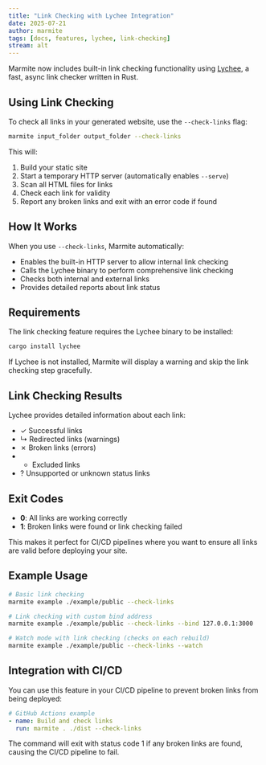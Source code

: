 ```yaml
---
title: "Link Checking with Lychee Integration"
date: 2025-07-21
author: marmite
tags: [docs, features, lychee, link-checking]
stream: alt
---
```


Marmite now includes built-in link checking functionality using [Lychee](https://lychee.cli.rs/), a fast, async link checker written in Rust.

## Using Link Checking

To check all links in your generated website, use the `--check-links` flag:

```bash
marmite input_folder output_folder --check-links
```

This will:
1. Build your static site
2. Start a temporary HTTP server (automatically enables `--serve`)
3. Scan all HTML files for links
4. Check each link for validity
5. Report any broken links and exit with an error code if found

## How It Works

When you use `--check-links`, Marmite automatically:
- Enables the built-in HTTP server to allow internal link checking
- Calls the Lychee binary to perform comprehensive link checking
- Checks both internal and external links
- Provides detailed reports about link status

## Requirements

The link checking feature requires the Lychee binary to be installed:

```bash
cargo install lychee
```

If Lychee is not installed, Marmite will display a warning and skip the link checking step gracefully.

## Link Checking Results

Lychee provides detailed information about each link:
- ✓ Successful links
- ↳ Redirected links (warnings)
- ✗ Broken links (errors)
- - Excluded links
- ? Unsupported or unknown status links

## Exit Codes

- **0**: All links are working correctly
- **1**: Broken links were found or link checking failed

This makes it perfect for CI/CD pipelines where you want to ensure all links are valid before deploying your site.

## Example Usage

```bash
# Basic link checking
marmite example ./example/public --check-links

# Link checking with custom bind address
marmite example ./example/public --check-links --bind 127.0.0.1:3000

# Watch mode with link checking (checks on each rebuild)
marmite example ./example/public --check-links --watch
```

## Integration with CI/CD

You can use this feature in your CI/CD pipeline to prevent broken links from being deployed:

```yaml
# GitHub Actions example
- name: Build and check links
  run: marmite . ./dist --check-links
```

The command will exit with status code 1 if any broken links are found, causing the CI/CD pipeline to fail.